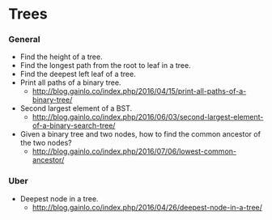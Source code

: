Trees
==

### General

- Find the height of a tree.
- Find the longest path from the root to leaf in a tree.
- Find the deepest left leaf of a tree.
- Print all paths of a binary tree.
  - http://blog.gainlo.co/index.php/2016/04/15/print-all-paths-of-a-binary-tree/
- Second largest element of a BST.
  - http://blog.gainlo.co/index.php/2016/06/03/second-largest-element-of-a-binary-search-tree/
- Given a binary tree and two nodes, how to find the common ancestor of the two nodes?
  - http://blog.gainlo.co/index.php/2016/07/06/lowest-common-ancestor/

### Uber

- Deepest node in a tree.
  - http://blog.gainlo.co/index.php/2016/04/26/deepest-node-in-a-tree/
